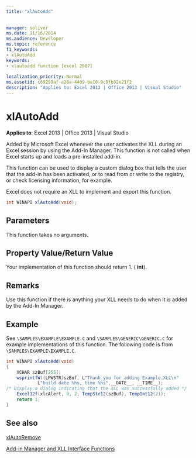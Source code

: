 ```yaml
---
title: "xlAutoAdd"
 
 
manager: soliver
ms.date: 11/16/2014
ms.audience: Developer
ms.topic: reference
f1_keywords:
- xlAutoAdd
keywords:
- xlautoadd function [excel 2007]
 
localization_priority: Normal
ms.assetid: c69299af-a28a-44d9-be10-9c9fb92e21f2
description: "Applies to: Excel 2013 | Office 2013 | Visual Studio"
---
```


# xlAutoAdd

 **Applies to**: Excel 2013 | Office 2013 | Visual Studio 
  
Added by Microsoft Excel whenever the user activates the XLL during an Excel session by using the Add-In Manager. This function is not called when Excel starts up and loads a pre-installed add-in.
  
This function can be used to display a custom dialog box that tells the user that the add-in has been activated, or to read from or write to the registry, or check licensing information, for example.
  
Excel does not require an XLL to implement and export this function.
  
```cs
int WINAPI xlAutoAdd(void);
```

## Parameters

This function takes no arguments.
  
## Property Value/Return Value

Your implementation of this function should return 1. ( **int**).
  
## Remarks

Use this function if there is anything your XLL needs to do when it is added by the Add-In Manager.
  
## Example

See  `\SAMPLES\EXAMPLE\EXAMPLE.C` and  `\SAMPLES\GENERIC\GENERIC.C` for example implementations of this function. The following code is from  `\SAMPLES\EXAMPLE\EXAMPLE.C`.
  
```cs
int WINAPI xlAutoAdd(void)
{
    XCHAR szBuf[255];
    wsprintfW((LPWSTR)szBuf, L"Thank you for adding Example.XLL\n"
            L"build date %hs, time %hs",__DATE__, __TIME__);
/* Display a dialog indicating that the XLL was successfully added */
    Excel12f(xlcAlert, 0, 2, TempStr12(szBuf), TempInt12(2));
    return 1;
}
```

## See also



[xlAutoRemove](xlautoremove.md)


[Add-in Manager and XLL Interface Functions](add-in-manager-and-xll-interface-functions.md)

